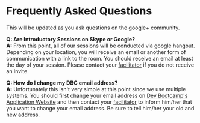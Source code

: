 # Frequently Asked Questions
This will be updated as you ask questions on the google+ community. 

**Q: Are Introductory Sessions on Skype or Google?**<br>
**A:** From this point, all of our sessions will be conducted via google hangout. Depending on your location, you will receive an email or another form of communication with a link to the room. You should receive an email at least the day of your session. Please contact your <a href="/contact_and_support_list.md" target="_blank">facilitator</a> if you do not receive an invite. 

**Q: How do I change my DBC email address?**</br>
**A:** Unfortunately this isn't very simple at this point since we use multiple systems. You should first change your email address on <a href="http://apply.devbootcamp.com/" target="_blank">Dev Bootcamp's Application Website</a> and then contact your <a href="/contact_and_support_list.md" target="_blank">facilitator</a> to inform him/her that you want to change your email address. Be sure to tell him/her your old and new address. 
